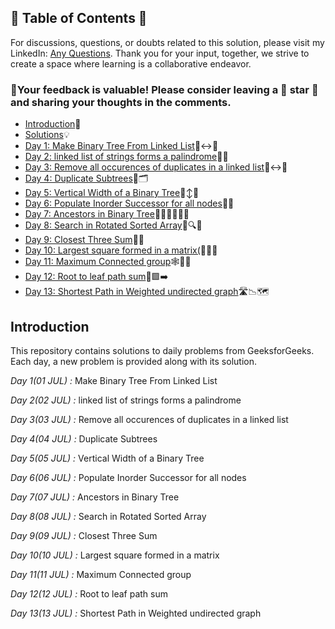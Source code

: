 ## 📜 Table of Contents 📜

For discussions, questions, or doubts related to this solution, please visit my LinkedIn: [Any Questions](https://www.linkedin.com/in/het-patel-8b110525a/). Thank you for your input, together, we strive to create a space where learning is a collaborative endeavor.

### 🔮Your feedback is valuable! Please consider leaving a 🌟 star 🌟 and sharing your thoughts in the comments.

- [Introduction](https://github.com/Hunterdii/GeeksforGeeks-POTD/blob/main/README.md)📝
- [Solutions](https://github.com/Hunterdii/GeeksforGeeks-POTD/tree/main/July%202024%20GFG%20SOLUTION)💡
- [Day 1: Make Binary Tree From Linked List](https://github.com/Hunterdii/GeeksforGeeks-POTD/blob/main/July%202024%20GFG%20SOLUTION/01(July)%20Make%20Binary%20Tree%20From%20Linked%20List.md)🌳↔️🚀
- [Day 2: linked list of strings forms a palindrome](https://github.com/Hunterdii/GeeksforGeeks-POTD/blob/main/July%202024%20GFG%20SOLUTION/02(July)%20linked%20list%20of%20strings%20forms%20a%20palindrome.md)📝🔗
- [Day 3: Remove all occurences of duplicates in a linked list](https://github.com/Hunterdii/GeeksforGeeks-POTD/blob/main/July%202024%20GFG%20SOLUTION/03(July)%20Remove%20all%20occurences%20of%20duplicates%20in%20a%20linked%20list.md)🔗↔️📝
- [Day 4: Duplicate Subtrees](https://github.com/Hunterdii/GeeksforGeeks-POTD/blob/main/July%202024%20GFG%20SOLUTION/04(July)%20Duplicate%20Subtrees.md)🌳🗂️
- [Day 5: Vertical Width of a Binary Tree](https://github.com/Hunterdii/GeeksforGeeks-POTD/blob/main/July%202024%20GFG%20SOLUTION/05(July)%20Vertical%20Width%20of%20a%20Binary%20Tree.md)🌳↕️📐
- [Day 6: Populate Inorder Successor for all nodes](https://github.com/Hunterdii/GeeksforGeeks-POTD/blob/main/July%202024%20GFG%20SOLUTION/06(July)%20Populate%20Inorder%20Successor%20for%20all%20nodes.md)🌳📝
- [Day 7: Ancestors in Binary Tree](https://github.com/Hunterdii/GeeksforGeeks-POTD/blob/main/July%202024%20GFG%20SOLUTION/07(July)%20Ancestors%20in%20Binary%20Tree.md)👨‍👩‍👧‍👦🌳🧬
- [Day 8: Search in Rotated Sorted Array](https://github.com/Hunterdii/GeeksforGeeks-POTD/blob/main/July%202024%20GFG%20SOLUTION/08(July)%20Search%20in%20Rotated%20Sorted%20Array.md)📜🔍💾
- [Day 9: Closest Three Sum](https://github.com/Hunterdii/GeeksforGeeks-POTD/blob/main/July%202024%20GFG%20SOLUTION/09(July)%20Closest%20Three%20Sum.md)🎯💡
- [Day 10: Largest square formed in a matrix(](https://github.com/Hunterdii/GeeksforGeeks-POTD/blob/main/July%202024%20GFG%20SOLUTION/10(July)%20Largest%20square%20formed%20in%20a%20matrix.md)🔲📏🔢
- [Day 11: Maximum Connected group](https://github.com/Hunterdii/GeeksforGeeks-POTD/blob/main/July%202024%20GFG%20SOLUTION/11(July)%20Maximum%20Connected%20group.md)🕸️🔗🌐
- [Day 12: Root to leaf path sum](https://github.com/Hunterdii/GeeksforGeeks-POTD/blob/main/July%202024%20GFG%20SOLUTION/12(July)%20Root%20to%20leaf%20path%20sum.md)🌳🟩➡️
- [Day 13: Shortest Path in Weighted undirected graph](https://github.com/Hunterdii/GeeksforGeeks-POTD/blob/main/July%202024%20GFG%20SOLUTION/13(July)%20Shortest%20Path%20in%20Weighted%20undirected%20graph.md)🛣️📉🗺️


 
## Introduction

This repository contains solutions to daily problems from GeeksforGeeks. Each day, a new problem is provided along with its solution.

*Day 1(01 JUL) :* Make Binary Tree From Linked List

*Day 2(02 JUL) :* linked list of strings forms a palindrome

*Day 3(03 JUL) :* Remove all occurences of duplicates in a linked list

*Day 4(04 JUL) :* Duplicate Subtrees

*Day 5(05 JUL) :* Vertical Width of a Binary Tree

*Day 6(06 JUL) :* Populate Inorder Successor for all nodes

*Day 7(07 JUL) :* Ancestors in Binary Tree

*Day 8(08 JUL) :* Search in Rotated Sorted Array

*Day 9(09 JUL) :* Closest Three Sum

*Day 10(10 JUL) :* Largest square formed in a matrix

*Day 11(11 JUL) :* Maximum Connected group

*Day 12(12 JUL) :* Root to leaf path sum

*Day 13(13 JUL) :* Shortest Path in Weighted undirected graph
